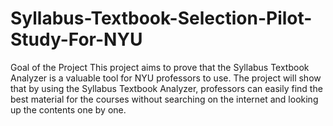 # Syllabus-Textbook-Selection-Pilot-Study-For-NYU
Goal of the Project
This project aims to prove that the Syllabus Textbook Analyzer is a valuable tool for NYU professors to use. The project will show that by using the Syllabus Textbook Analyzer, professors can easily find the best material for the courses without searching on the internet and looking up the contents one by one.
